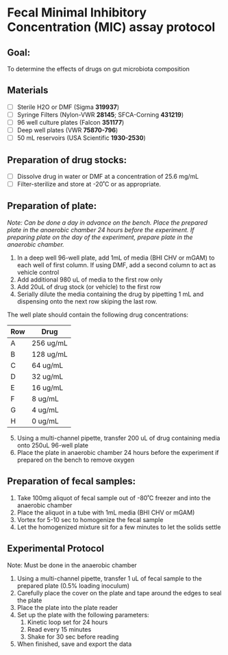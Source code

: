 # Fecal Minimal Inhibitory Concentration (MIC) assay protocol
## Goal:
To determine the effects of drugs on gut microbiota composition

## Materials
- [ ] Sterile H2O or DMF (Sigma **319937**)
- [ ] Syringe Filters (Nylon-VWR **28145**; SFCA-Corning **431219**)
- [ ] 96 well culture plates (Falcon **351177**)
- [ ] Deep well plates (VWR **75870-796**)
- [ ] 50 mL reservoirs (USA Scientific **1930-2530**)

## Preparation of drug stocks:
- [ ] Dissolve drug in water or DMF at a concentration of 25.6 mg/mL
- [ ] Filter-sterilize and store at -20˚C or as appropriate.

## Preparation of plate:

*Note: Can be done a day in advance on the bench. Place the prepared plate in the anaerobic chamber 24 hours before the experiment. If preparing plate on the day of the experiment, prepare plate in the anaerobic chamber.*

1.	In a deep well 96-well plate, add 1mL of media (BHI CHV or mGAM) to each well of first column. If using DMF, add a second column to act as vehicle control
2.	Add additional 980 uL of media to the first row only
3.	Add 20uL of drug stock (or vehicle) to the first row
4.	Serially dilute the media containing the drug by pipetting 1 mL and dispensing onto the next row skiping the last row.

The well plate should contain the following drug concentrations:

| Row | Drug |
|-------------|--------------------|
| A   | 256 ug/mL          |
| B   | 128 ug/mL          |
| C  | 64 ug/mL          |
| D   | 32 ug/mL          |
| E   | 16 ug/mL          |
| F   | 8 ug/mL          |
| G   | 4 ug/mL          |
| H   | 0 ug/mL          |

5.	Using a multi-channel pipette, transfer 200 uL of drug containing media onto 250uL 96-well plate
6.	Place the plate in anaerobic chamber 24 hours before the experiment if prepared on the bench to remove oxygen

## Preparation of fecal samples:

1.	Take 100mg aliquot of fecal sample out of -80˚C freezer and into the anaerobic chamber
2.	Place the aliquot in a tube with 1mL media (BHI CHV or mGAM)
3.	Vortex for 5-10 sec to homogenize the fecal sample
4.	Let the homogenized mixture sit for a few minutes to let the solids settle

## Experimental Protocol

Note: Must be done in the anaerobic chamber

1.	Using a multi-channel pipette, transfer 1 uL of fecal sample to the prepared plate (0.5% loading inoculum)
2.	Carefully place the cover on the plate and tape around the edges to seal the plate
3.	Place the plate into the plate reader
4.	Set up the plate with the following parameters:
    1.	Kinetic loop set for 24 hours
    2.	Read every 15 minutes
    3.	Shake for 30 sec before reading
5.	When finished, save and export the data

